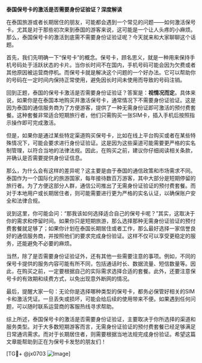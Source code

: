 **泰国保号卡的激活是否需要身份证验证？深度解读**

在泰国旅游或者长期居住的朋友，可能都会遇到一个常见的问题——如何激活保号卡。尤其是对于那些初次来到泰国的游客来说，这可能是一个让人头疼的小麻烦。那么，泰国保号卡的激活到底需不需要身份证验证呢？今天就来和大家聊聊这个话题。

首先，我们先明确一下“保号卡”的概念。保号卡，顾名思义，就是一种用来保持手机号码处于活跃状态的卡片。当你长时间不在国内，手机号码可能会因为欠费或者其他原因被运营商停机。而保号卡就是解决这个问题的一个好办法。它可以帮助你的号码在一定时间内保持正常使用，避免因长时间未使用而导致的号码注销。

回到正题，泰国的保号卡激活是否需要身份证验证？答案是：**视情况而定**。具体来说，如果你是在泰国本地购买并激活保号卡，通常情况下不需要身份证验证。这是因为泰国的通信服务商为了方便游客，提供了一种无需身份证即可激活的预付费套餐。这种套餐非常适合短期旅行者，他们只需购买一张SIM卡，插入手机后按照指示操作即可完成激活。

但是，如果你是通过某些特定渠道购买保号卡，比如在线上平台购买或者在某些特殊情况下，可能会要求进行身份证验证。这是因为这些渠道可能需要更严格的实名制管理，以符合当地的法律法规。因此，在购买之前，建议你仔细阅读相关条款，并确认是否需要提供身份证信息。

那么，为什么会有这样的差异呢？这主要是由于泰国的通信政策和市场需求不同。泰国作为一个国际化的旅游国家，每年接待数百万游客，其中大部分是短期停留的旅行者。为了方便这部分人群，通信公司推出了无需身份证验证的预付费套餐。而对于本地用户或长期居住者，则可能需要进行更为严格的实名认证，以确保账户安全和法律合规。

说到这里，你可能会问：“那我该如何选择适合自己的保号卡呢？”其实，这取决于你的需求和停留时间。如果你只是短期旅游，那么选择那种无需身份证验证的预付费套餐就足够了；如果你计划在泰国长期居住或者工作，那么最好选择一家信誉良好的通信服务商，并按照他们的要求完成身份验证。这样不仅可以享受更稳定的服务，还能避免不必要的麻烦。

当然，除了是否需要身份证验证外，还有其他一些需要注意的事项。例如，不同的保号卡提供的服务内容可能有所不同，包括通话时长、数据流量、短信数量等。因此，在购买之前，一定要根据自己的实际需求选择合适的套餐。此外，还要注意保号卡的有效期和续费方式，以免出现意外断网的情况。

最后，提醒大家一句：无论你是选择哪种类型的保号卡，都务必保管好相关的SIM卡和激活凭证。一旦丢失或损坏，可能会给后续的使用带来不便。如果遇到任何问题，可以随时联系运营商的客服热线寻求帮助。

综上所述，泰国保号卡的激活是否需要身份证验证，主要取决于你所选择的渠道和服务类型。对于大多数短期游客而言，无需身份证验证的预付费套餐已经足够满足日常通讯需求。而对于长期居住者，则需要根据当地法规完成身份验证。希望这篇文章能帮助到正在为保号卡发愁的朋友们！

[TG💪+ @jx0703 ![Image](https://github.com/user-attachments/assets/dbca1d08-cadb-493c-b0ec-ad6f7a83f270)]